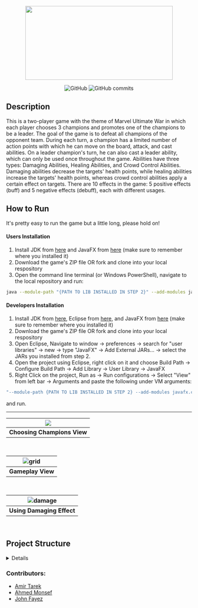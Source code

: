 <p align="center">
    <img src="https://user-images.githubusercontent.com/97978852/175838329-ce16ca66-ad66-4292-9576-109c09fb2629.png" width="400" height="200">
</p>
<p align="center">
    <img alt="GitHub" src="https://img.shields.io/github/license/john-louis1/marvel-ultimate-war">
    <img alt="GitHub commits" src="https://badgen.net/github/commits/john-louis1/marvel-ultimate-war/main">
</p>

## Description
This is a two-player game with the theme of Marvel Ultimate War in which each player chooses 3 champions
and promotes one of the champions to be a leader. The goal of the game is to defeat all champions
of the opponent team. During each turn, a champion has a limited number of action points with which he can move on the board, attack, and cast abilities.
On a leader champion's turn, he can also cast a leader ability, which can only be used once throughout the game. Abilities have three types: Damaging
Abilities, Healing Abilities, and Crowd Control Abilities. Damaging abilities decrease the targets' health points, while healing abilities increase the
targets' health points, whereas crowd control abilities apply a certain effect on targets. There are 10 effects in the game: 5 positive effects (buff)
and 5 negative effects (debuff), each with different usages.

## How to Run
It's pretty easy to run the game but a little long, please hold on!
#### Users Installation
1. Install JDK from [here](https://www.oracle.com/java/technologies/downloads/) and JavaFX from [here](https://gluonhq.com/products/javafx/) (make sure to remember where you installed it)
2. Download the game's ZIP file OR fork and clone into your local respository
3. Open the command line terminal (or Windows PowerShell), navigate to the local repository and run: 
```sh
java --module-path "{PATH TO LIB INSTALLED IN STEP 2}" --add-modules javafx.controls,javafx.fxml,javafx.media -jar Ultimate-War.jar
``` 

#### Developers Installation
1. Install JDK from [here](https://www.oracle.com/java/technologies/downloads/), Eclipse from [here](https://www.eclipse.org/downloads/packages/installer), and JavaFX from [here](https://gluonhq.com/products/javafx/) (make sure to remember where you installed it)
2. Download the game's ZIP file OR fork and clone into your local respository
3. Open Eclipse, Navigate to window -> preferences -> search for "user libraries" -> new -> type "JavaFX" -> Add External JARs... -> select the JARs you installed from step 2.
4. Open the project using Eclipse, right click on it and choose Build Path -> Configure Build Path -> Add Library -> User Library -> JavaFX
5. Right Click on the project, Run as -> Run configurations -> Select "View" from left bar -> Arguments and paste the following under VM arguments:
```sh
"--module-path {PATH TO LIB INSTALLED IN STEP 2} --add-modules javafx.controls,javafx.fxml,javafx.media"
``` 
and run.

---

| <img src="https://user-images.githubusercontent.com/97978852/176070833-10bbfb19-1f2f-406a-8dc3-c606320b9065.png"> |
|:--:| 
| **Choosing Champions View** |

<br>

| ![grid](https://user-images.githubusercontent.com/97978852/176071934-7dfcc034-00c1-47c0-b16b-90f69238c32b.png) |
| :--: |
| **Gameplay View** |

<br>

| ![damage](https://user-images.githubusercontent.com/97978852/176072015-17f2b63f-ed61-4088-bdaa-fecda9f3329d.png) |
| :--: |
| **Using Damaging Effect** |

<br>

## Project Structure
<details>
    
```bash
src/
├── application
│   ├── View.java
│   └── ..............
├── engine
│   ├── Game.java
│   ├── Player.java
│   ├── PriorityQueue.java
│   └── ..............
├── exceptions
│   ├── AbilityUseException.java
│   ├── ChampionDisarmedException.java
│   ├── GameActionException.java
│   ├── InvalidTargetException.java
│   ├── LeaderAbilityAlreadyUsedException.java
│   ├── LeaderNotCurrentException.java
│   ├── NotEnoughResourcesException.java
│   ├── UnallowedMovementException.java
│   └── .......................
└── model
    ├── abilities
    │   ├── Ability.java
    │   ├── AreaOfEffect.java
    │   ├── CrowdControlAbility.java
    │   ├── DamagingAbility.java
    │   └── HealingAbility.java
    ├── effects
    │   ├── Disarm.java
    │   ├── Dodge.java
    │   ├── Effect.java
    │   ├── EffectType.java
    │   ├── Embrace.java
    │   ├── PowerUp.java
    │   ├── Root.java
    │   ├── Shield.java
    │   ├── Shock.java
    │   ├── Silence.java
    │   ├── SpeedUp.java
    │   ├── Stun.java
    │   └── .....................
    └── world
        ├── AntiHero.java
        ├── Champion.java
        ├── Condition.java
        ├── Cover.java
        ├── Damageable.java
        ├── Direction.java
        ├── Hero.java
        ├── Villain.java
        └── ..............

```
</details>



### Contributors:
- [Amir Tarek](https://github.com/amir-awad)
- [Ahmed Monsef](https://github.com/ahmedmonsef184) 
- [John Fayez](https://github.com/John-louis1)
